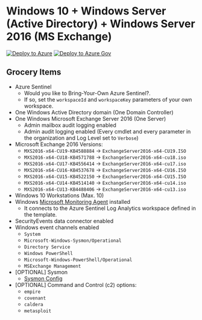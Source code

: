 # Windows 10 + Windows Server (Active Directory) + Windows Server 2016 (MS Exchange)

[![Deploy to Azure](https://aka.ms/deploytoazurebutton)](https://portal.azure.com/#create/Microsoft.Template/uri/https%3A%2F%2Fraw.githubusercontent.com%2FOTRF%2FAzure-Sentinel2Go%2Fmaster%2Fgrocery-list%2FWin10-AD-MXS%2Fazuredeploy.json)
[![Deploy to Azure Gov](https://aka.ms/deploytoazuregovbutton)](https://portal.azure.us/#create/Microsoft.Template/uri/https%3A%2F%2Fraw.githubusercontent.com%2FOTRF%2FAzure-Sentinel2Go%2Fmaster%2Fgrocery-list%2FWin10-AD-MXS%2Fazuredeploy.json)

## Grocery Items

* Azure Sentinel
    * Would you like to Bring-Your-Own Azure Sentinel?.
    * If so, set the `workspaceId` and `workspaceKey` parameters of your own workspace.
* One Windows Active Directory domain (One Domain Controller)
* One Windows Microsoft Exchange Server 2016 (One Server)
    * Admin mailbox audit logging enabled
    * Admin audit logging enabled (Every cmdlet and every parameter in the organization and Log Level set to `Verbose`)
* Microsoft Exchange 2016 Versions:
    * `MXS2016-x64-CU19-KB4588884` -> `ExchangeServer2016-x64-CU19.ISO`
    * `MXS2016-x64-CU18-KB4571788` -> `ExchangeServer2016-x64-cu18.iso`
    * `MXS2016-x64-CU17-KB4556414` -> `ExchangeServer2016-x64-cu17.iso`
    * `MXS2016-x64-CU16-KB4537678` -> `ExchangeServer2016-x64-CU16.ISO`
    * `MXS2016-x64-CU15-KB4522150` -> `ExchangeServer2016-x64-CU15.ISO`
    * `MXS2016-x64-CU14-KB4514140` -> `ExchangeServer2016-x64-cu14.iso`
    * `MXS2016-x64-CU13-KB4488406` -> `ExchangeServer2016-x64-cu13.iso`
* Windows 10 Workstations (Max. 10)
* Windows [Microsoft Monitoring Agent](https://docs.microsoft.com/en-us/services-hub/health/mma-setup) installed
    * It connects to the Azure Sentinel Log Analytics workspace defined in the template.
* SecurityEvents data connector enabled
* Windows event channels enabled
    * `System`
    * `Microsoft-Windows-Sysmon/Operational`
    * `Directory Service`
    * `Windows PowerShell`
    * `Microsoft-Windows-PowerShell/Operational`
    * `MSExchange Management`
* [OPTIONAL] Sysmon
    * [Sysmon Config](https://github.com/OTRF/Blacksmith/blob/master/resources/configs/sysmon/sysmon.xml)
* [OPTIONAL] Command and Control (c2) options:
    * `empire`
    * `covenant`
    * `caldera`
    * `metasploit`